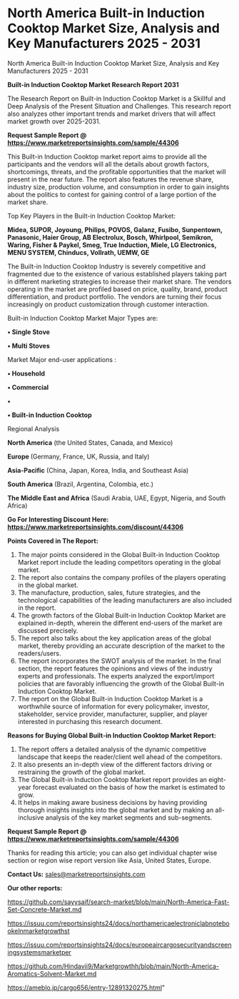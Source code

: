 # North America Built-in Induction Cooktop Market Size, Analysis and Key Manufacturers 2025 - 2031
North America Built-in Induction Cooktop Market Size, Analysis and Key Manufacturers 2025 - 2031

<strong>Built-in Induction Cooktop Market Research Report 2031</strong>

The Research Report on Built-in Induction Cooktop Market is a Skillful and Deep Analysis of the Present Situation and Challenges. This research report also analyzes other important trends and market drivers that will affect market growth over 2025-2031.

<strong>Request Sample Report @ <a href=https://www.marketreportsinsights.com/sample/44306>https://www.marketreportsinsights.com/sample/44306</a></strong>

This Built-in Induction Cooktop market report aims to provide all the participants and the vendors will all the details about growth factors, shortcomings, threats, and the profitable opportunities that the market will present in the near future. The report also features the revenue share, industry size, production volume, and consumption in order to gain insights about the politics to contest for gaining control of a large portion of the market share.

Top Key Players in the Built-in Induction Cooktop Market:

<strong>Midea, SUPOR, Joyoung, Philips, POVOS, Galanz, Fusibo, Sunpentown, Panasonic, Haier Group, AB Electrolux, Bosch, Whirlpool, Semikron, Waring, Fisher & Paykel, Smeg, True Induction, Miele, LG Electronics, MENU SYSTEM, Chinducs, Vollrath, UEMW, GE</strong>

The Built-in Induction Cooktop Industry is severely competitive and fragmented due to the existence of various established players taking part in different marketing strategies to increase their market share. The vendors operating in the market are profiled based on price, quality, brand, product differentiation, and product portfolio. The vendors are turning their focus increasingly on product customization through customer interaction.

Built-in Induction Cooktop Market Major Types are:

<strong>•  Single Stove

•  Multi Stoves</strong>

Market Major end-user applications :

<strong>•  Household

•  Commercial

•  

•  Built-in Induction Cooktop</strong>

Regional Analysis

</u><strong><b>North America</b></strong> (the United States, Canada, and Mexico)

<strong><b>Europe </b></strong>(Germany, France, UK, Russia, and Italy)

<strong><b>Asia-Pacific</b></strong> (China, Japan, Korea, India, and Southeast Asia)

<strong><b>South America</b></strong> (Brazil, Argentina, Colombia, etc.)

<strong><b>The Middle East and Africa</b></strong> (Saudi Arabia, UAE, Egypt, Nigeria, and South Africa)

<strong>Go For Interesting Discount Here: <a href=https://www.marketreportsinsights.com/discount/44306>https://www.marketreportsinsights.com/discount/44306</a></strong>

<strong>Points Covered in The Report:</strong>
<ol>
  <li>The major points considered in the Global Built-in Induction Cooktop Market report include the leading competitors operating in the global market.</li>
  <li>The report also contains the company profiles of the players operating in the global market.</li>
  <li>The manufacture, production, sales, future strategies, and the technological capabilities of the leading manufacturers are also included in the report.</li>
  <li>The growth factors of the Global Built-in Induction Cooktop Market are explained in-depth, wherein the different end-users of the market are discussed precisely.</li>
  <li>The report also talks about the key application areas of the global market, thereby providing an accurate description of the market to the readers/users.</li>
  <li>The report incorporates the SWOT analysis of the market. In the final section, the report features the opinions and views of the industry experts and professionals. The experts analyzed the export/import policies that are favorably influencing the growth of the Global Built-in Induction Cooktop Market.</li>
  <li>The report on the Global Built-in Induction Cooktop Market is a worthwhile source of information for every policymaker, investor, stakeholder, service provider, manufacturer, supplier, and player interested in purchasing this research document.</li>
</ol>
<strong>Reasons for Buying Global Built-in Induction Cooktop Market Report:</strong>

<ol>
  <li>The report offers a detailed analysis of the dynamic competitive landscape that keeps the reader/client well ahead of the competitors.</li>
  <li>It also presents an in-depth view of the different factors driving or restraining the growth of the global market.</li>
  <li>The Global Built-in Induction Cooktop Market report provides an eight-year forecast evaluated on the basis of how the market is estimated to grow.</li>
  <li>It helps in making aware business decisions by having providing thorough insights insights into the global market and by making an all-inclusive analysis of the key market segments and sub-segments.</li>
</ol>
<strong>Request Sample Report @ <a href=https://www.marketreportsinsights.com/sample/44306>https://www.marketreportsinsights.com/sample/44306</a></strong>


Thanks for reading this article; you can also get individual chapter wise section or region wise report version like Asia, United States, Europe.

<strong>Contact Us:</strong>
sales@marketreportsinsights.com

<strong>Our other reports:</strong>

<a href=https://github.com/sayysaif/search-market/blob/main/North-America-Fast-Set-Concrete-Market.md>https://github.com/sayysaif/search-market/blob/main/North-America-Fast-Set-Concrete-Market.md</a>

<a href=https://issuu.com/reportsinsights24/docs/northamericaelectroniclabnotebookelnmarketgrowthst>https://issuu.com/reportsinsights24/docs/northamericaelectroniclabnotebookelnmarketgrowthst</a>

<a href=https://issuu.com/reportsinsights24/docs/europeaircargosecurityandscreeningsystemsmarketper>https://issuu.com/reportsinsights24/docs/europeaircargosecurityandscreeningsystemsmarketper</a>

<a href=https://github.com/Hindavii9/Marketgrowthh/blob/main/North-America-Aromatics-Solvent-Market.md>https://github.com/Hindavii9/Marketgrowthh/blob/main/North-America-Aromatics-Solvent-Market.md</a>

<a href=https://ameblo.jp/cargo656/entry-12891320275.html>https://ameblo.jp/cargo656/entry-12891320275.html</a>"
